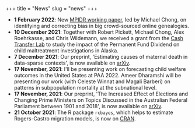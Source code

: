 +++
title = "News"
slug = "news"
+++

- **1 February 2022**: New [MPIDR working paper](https://t.co/SDOe0XGANF), led by Michael Chong, on identifying and correcting bias in big crowd-sourced online genealogies.
- **10 December 2021**: Together with Robert Pickett, Michael Chong, Alex Roehrkasse, and Chris Wildemann, we received a grant from the [Cash Transfer Lab](https://as.nyu.edu/content/nyu-as/as/departments/cash-transfer-lab.html) to study the impact of the Permanent Fund Dividend on child maltreatment investigations in Alaska. 
- **7 December 2021**: Our preprint, 'Estimating causes of maternal death in data-sparse contexts', is now available on [arXiv](https://arxiv.org/abs/2101.05240).
- **17 November, 2021**: I'll be presenting work on forecasting child welfare outcomes in the United States at PAA 2022. Ameer Dharamshi will be presenting our work (with Celeste Winnat and Magali Barberi) on patterns in subpopulation mortality at the subnational level. 
- **17 November, 2021**: Our preprint, 'The Increased Effect of Elections and Changing Prime Ministers on Topics Discussed in the Australian Federal Parliament between 1901 and 2018', is now available on [arXiv](https://arxiv.org/abs/2111.09299).
- **21 October 2021**: The R package `rcbayes`, which helps to estimate Rogers-Castro migration models, is now on [CRAN](https://cran.uib.no/web/packages/rcbayes/index.html). 